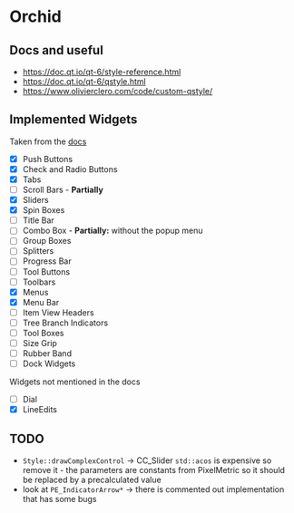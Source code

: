 # Orchid


## Docs and useful
- https://doc.qt.io/qt-6/style-reference.html
- https://doc.qt.io/qt-6/qstyle.html
- https://www.olivierclero.com/code/custom-qstyle/


## Implemented Widgets
Taken from the [docs](https://doc.qt.io/qt-6/style-reference.html#widget-reference)
- [x] Push Buttons 
- [x] Check and Radio Buttons
- [x] Tabs
- [ ] Scroll Bars - **Partially**
- [x] Sliders
- [x] Spin Boxes
- [ ] Title Bar
- [ ] Combo Box - **Partially:** without the popup menu
- [ ] Group Boxes
- [ ] Splitters
- [ ] Progress Bar
- [ ] Tool Buttons
- [ ] Toolbars
- [x] Menus
- [x] Menu Bar
- [ ] Item View Headers
- [ ] Tree Branch Indicators
- [ ] Tool Boxes
- [ ] Size Grip
- [ ] Rubber Band
- [ ] Dock Widgets

Widgets not mentioned in the docs
- [ ] Dial
- [x] LineEdits 

## TODO
- `Style::drawComplexControl` -> CC_Slider `std::acos` is expensive so remove it - the parameters are constants from PixelMetric so it should be replaced by a precalculated value
- look at `PE_IndicatorArrow*` -> there is commented out implementation that has some bugs
